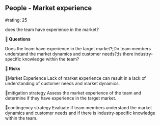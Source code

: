 

## People - Market experience

#rating: 25


does the team have experience in the market?

**💭 Questions**

Does the team have experience in the target market?;Do team members understand the market dynamics and customer needs?;Is there industry-specific knowledge within the team?

**🚨 Risks**

🚨Market Experience
Lack of market experience can result in a lack of understanding of customer needs and market dynamics.

🚨mitigation strategy
Assess the market experience of the team and determine if they have experience in the target market.

🚨contingency strategy
Evaluate if team members understand the market dynamics and customer needs and if there is industry-specific knowledge within the team.




